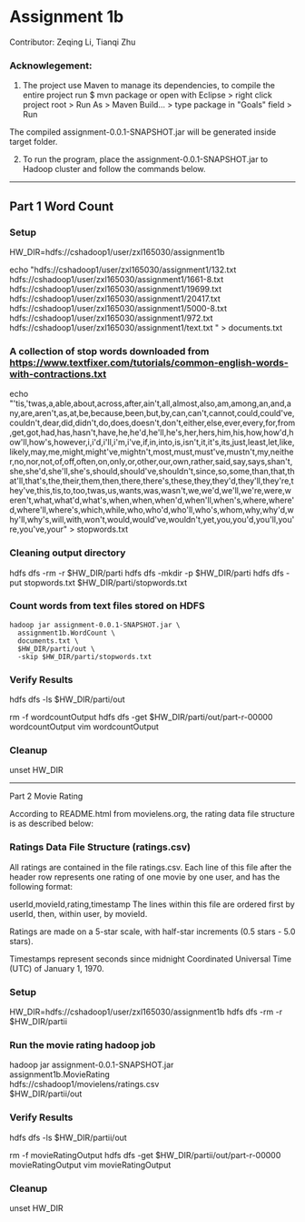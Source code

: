 # Assignment 1b

Contributor: Zeqing Li, Tianqi Zhu

### Acknowlegement:

1) The project use Maven to manage its dependencies, to compile the entire project run 
$ mvn package or open with Eclipse \> right click project root \> Run As > Maven Build... \> 
type package in "Goals" field \> Run

The compiled assignment-0.0.1-SNAPSHOT.jar will be generated inside target folder.

2) To run the program, place the assignment-0.0.1-SNAPSHOT.jar to Hadoop cluster and 
follow the commands below.

--------------------------------------------------------
## Part 1 Word Count

### Setup
HW_DIR=hdfs://cshadoop1/user/zxl165030/assignment1b 

echo "hdfs://cshadoop1/user/zxl165030/assignment1/132.txt
hdfs://cshadoop1/user/zxl165030/assignment1/1661-8.txt
hdfs://cshadoop1/user/zxl165030/assignment1/19699.txt
hdfs://cshadoop1/user/zxl165030/assignment1/20417.txt
hdfs://cshadoop1/user/zxl165030/assignment1/5000-8.txt
hdfs://cshadoop1/user/zxl165030/assignment1/972.txt
hdfs://cshadoop1/user/zxl165030/assignment1/text.txt
" > documents.txt

### A collection of stop words downloaded from https://www.textfixer.com/tutorials/common-english-words-with-contractions.txt

echo "'tis,'twas,a,able,about,across,after,ain't,all,almost,also,am,among,an,and,any,are,aren't,as,at,be,because,been,but,by,can,can't,cannot,could,could've,couldn't,dear,did,didn't,do,does,doesn't,don't,either,else,ever,every,for,from,get,got,had,has,hasn't,have,he,he'd,he'll,he's,her,hers,him,his,how,how'd,how'll,how's,however,i,i'd,i'll,i'm,i've,if,in,into,is,isn't,it,it's,its,just,least,let,like,likely,may,me,might,might've,mightn't,most,must,must've,mustn't,my,neither,no,nor,not,of,off,often,on,only,or,other,our,own,rather,said,say,says,shan't,she,she'd,she'll,she's,should,should've,shouldn't,since,so,some,than,that,that'll,that's,the,their,them,then,there,there's,these,they,they'd,they'll,they're,they've,this,tis,to,too,twas,us,wants,was,wasn't,we,we'd,we'll,we're,were,weren't,what,what'd,what's,when,when,when'd,when'll,when's,where,where'd,where'll,where's,which,while,who,who'd,who'll,who's,whom,why,why'd,why'll,why's,will,with,won't,would,would've,wouldn't,yet,you,you'd,you'll,you're,you've,your" > stopwords.txt

### Cleaning output directory
hdfs dfs -rm -r $HW_DIR/parti
hdfs dfs -mkdir -p $HW_DIR/parti
hdfs dfs -put stopwords.txt $HW_DIR/parti/stopwords.txt

### Count words from text files stored on HDFS
```
hadoop jar assignment-0.0.1-SNAPSHOT.jar \
  assignment1b.WordCount \
  documents.txt \
  $HW_DIR/parti/out \
  -skip $HW_DIR/parti/stopwords.txt
```
### Verify Results
hdfs dfs -ls $HW_DIR/parti/out

rm -f wordcountOutput
hdfs dfs -get $HW_DIR/parti/out/part-r-00000 wordcountOutput
vim wordcountOutput

### Cleanup
unset HW_DIR

--------------------------------------------------------
Part 2 Movie Rating 

According to README.html from movielens.org, the rating data file structure is as described below:

### Ratings Data File Structure (ratings.csv)
All ratings are contained in the file ratings.csv. Each line of this file after the header row represents one rating of one movie by one user, and has the following format:

userId,movieId,rating,timestamp
The lines within this file are ordered first by userId, then, within user, by movieId.

Ratings are made on a 5-star scale, with half-star increments (0.5 stars - 5.0 stars).

Timestamps represent seconds since midnight Coordinated Universal Time (UTC) of January 1, 1970.

### Setup
HW_DIR=hdfs://cshadoop1/user/zxl165030/assignment1b 
hdfs dfs -rm -r $HW_DIR/partii

### Run the movie rating hadoop job
hadoop jar assignment-0.0.1-SNAPSHOT.jar \
  assignment1b.MovieRating \
  hdfs://cshadoop1/movielens/ratings.csv \
  $HW_DIR/partii/out

### Verify Results
hdfs dfs -ls $HW_DIR/partii/out

rm -f movieRatingOutput
hdfs dfs -get $HW_DIR/partii/out/part-r-00000 movieRatingOutput
vim movieRatingOutput

### Cleanup
unset HW_DIR
